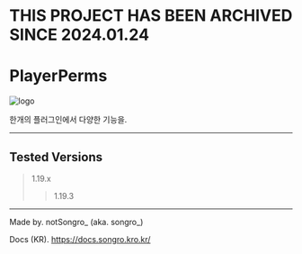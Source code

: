 # THIS PROJECT HAS BEEN ARCHIVED SINCE 2024.01.24

# PlayerPerms
![logo](https://user-images.githubusercontent.com/89384053/227765337-2f4700fb-5d22-4d31-adf6-ba2669b2d626.png)

한개의 플러그인에서 다양한 기능을.

---

## Tested Versions
> 1.19.x
> > 1.19.3
---
Made by. notSongro_ (aka. songro_)

Docs (KR). https://docs.songro.kro.kr/
